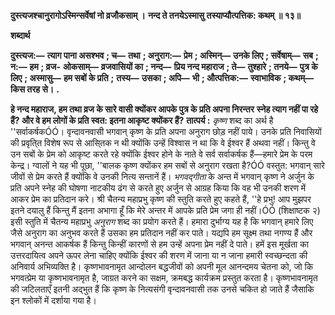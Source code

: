 **दुस्त्यजश्चानुरागोऽस्मिन्सर्वेषां नो व्रजौकसाम् ।** **नन्द ते तनयेऽस्मासु तस्याप्यौत्पत्तिक: कथम् ॥ १३॥** 

**शब्दार्थ** 

**दुस्त्यज:—** **त्याग पाना असश्भव** **; च—** **तथा** **; अनुराग:—** **प्रेम** **; अस्मिन्—** **उनके लिए** **; सर्वेषाम्—** **सब** **; न:—** **हम** **; व्रज-** **ओकसाम्—** **व्रजवासियों का** **; नन्द—** **प्रिय नन्द महाराज** **; ते—** **तुश्हारे** **; तनये—** **पुत्र के लिए** **; अस्मासु—** **हम सबों के प्रति** **;** **तस्य—** **उसका** **; अपि—** **भी** **; औत्पत्तिक:—** **स्वाभाविक** **; कथम्—** **किस तरह से।** **.** 

**हे नन्द महाराज, हम तथा व्रज के सारे वासी क्योंकर आपके पुत्र के प्रति अपना निरन्तर** **स्नेह त्याग नहीं पा रहे हैं? और वे हम लोगों के प्रति स्वत: इतना आकृष्ट क्योंकर हैं?** **तात्पर्य :** *कृष्ण* शब्द का अर्थ है ''सर्वाकर्षकÓÓ। वृन्दावनवासी भगवान् कृष्ण के प्रति अपना अनुराग छोड़ नहीं पाये। उनके प्रति निवासियों की प्रवृति्त विशेष रूप से आसि्तक न थी क्योंकि उन्हें विश्वास न था कि वे ईश्वर हैं अथवा नहीं। किन्तु वे उन सबों के प्रेम को आकृष्ट करते रहे क्योंकि ईश्वर होने के नाते वे सर्व सर्वाकर्षक हैं—हमारे प्रेम के परम केन्द्र। ग्वालों ने यह भी पूछा, ''बालक कृष्ण क्योंकर हम सबों से अनुराग रखता है?ÓÓ वस्तुत: भगवान् सारे जीवों से प्रेम करते हैं क्योंकि वे उनकी नित्य सन्तानें हैं। *भगवद्गीता* के अन्त में भगवान् कृष्ण ने अर्जुन के प्रति अपने स्नेह की घोषणा नाटकीय ढंग से करते हुए अर्जुन से आग्रह किया कि वह भी उनकी शरण में आकर प्रेम का प्रतिदान करे। श्री चैतन्य महाप्रभु कृष्ण की स्तुति करते हुए कहते हैं, ''हे प्रभु! आप मुझपर इतने दयालु हैं किन्तु मैं इतना अभागा हूँ कि मेरे अन्तर में आपके प्रति प्रेम जगा ही नहीं।ÓÓ (शिक्षाष्टक २) इसी स्तुति में चैतन्य महाप्रभु *अनुराग* शब्द का प्रयोग करते हैं। हमारा दुर्भाग्य यह है कि भगवान् हमारे लिए जैसे अनुराग का अनुभव करते हैं उसका हम प्रतिदान नहीं कर पाते। यद्यपि हम सूक्ष्म तथा नगण्य हैं और भगवान् अनन्त आकर्षक हैं किन्तु किन्हीं कारणों से हम उन्हें अपना प्रेम नहीं दे पाते। हमें इस मूर्खता का उत्तरदायित्व अपने ऊपर लेना चाहिए क्योंकि ईश्वर की शरण में जाना या न जाना हमारी स्वच्छन्दता की अनिवार्य अभिव्यक्ति है। कृष्णभावनामृत आन्दोलन बद्धजीवों को अपनी मूल आनन्दमय चेतना को, जो कि भगवत्प्रेम या कृष्णभावनामृत है, जाग्रत करने का सक्षम, क्रमबद्ध कार्यक्रम प्रस्तुत करता है। कृष्णभावनामृत की जटिलताएँ इतनी अद्भुत हैं कि कृष्ण के नित्यसंगी वृन्दावनवासी तक उनसे चकित हो जाते हैं जैसाकि इन श्लोकों में दर्शाया गया है।  